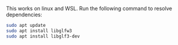 This works on linux and WSL. Run the following command to resolve dependencies:

```bash (Debian/ Ubuntu)
sudo apt update
sudo apt install libglfw3
sudo apt install libglf3-dev
```
